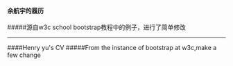 #### 余航宇的履历
#####源自w3c school bootstrap教程中的例子，进行了简单修改
***
####Henry yu's CV
#####From the instance of bootstrap at w3c,make a few change
